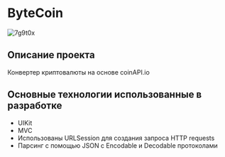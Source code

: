 #  ByteCoin

![7g9t0x](https://user-images.githubusercontent.com/108031144/228535065-4e946647-1a61-4e37-8b1d-e8f77087d8b8.gif)

## Описание проекта

Конвертер криптовалюты на основе coinAPI.io



## Основные технологии использованные в разработке

* UIKit
* MVC
* Использованы URLSession для создания запроса HTTP requests
* Парсинг с помощью JSON с Encodable и Decodable протоколами
